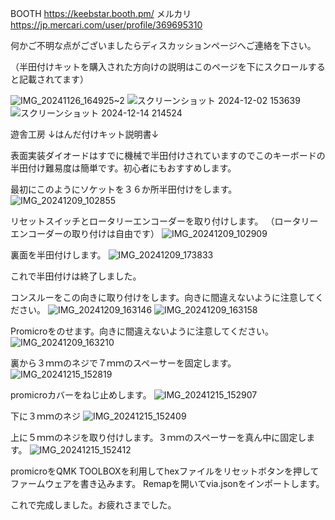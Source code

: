BOOTH
https://keebstar.booth.pm/
メルカリ
https://jp.mercari.com/user/profile/369695310

何かご不明な点がございましたらディスカッションページへご連絡を下さい。

（半田付けキットを購入された方向けの説明はこのページを下にスクロールすると記載されてます）

![IMG_20241126_164925~2](https://github.com/user-attachments/assets/5632cf67-d56d-4b71-9493-2dadcad4d805)
![スクリーンショット 2024-12-02 153639](https://github.com/user-attachments/assets/4dbc5952-1d1d-4fa4-ae0b-3781d0204a84)
![スクリーンショット 2024-12-14 214524](https://github.com/user-attachments/assets/c9993757-44d5-42a5-83b1-e42b316e6093)



遊舎工房
↓はんだ付けキット説明書↓

表面実装ダイオードはすでに機械で半田付けされていますのでこのキーボードの半田付け難易度は簡単です。初心者にもおすすめします。

最初にこのようにソケットを３６か所半田付けをします。
![IMG_20241209_102855](https://github.com/user-attachments/assets/fafbebf8-987d-484c-a896-178046ed2df6)

リセットスイッチとロータリーエンコーダーを取り付けします。
（ロータリーエンコーダーの取り付けは自由です）
![IMG_20241209_102909](https://github.com/user-attachments/assets/f5128160-16aa-46f3-bb0d-d927c86f80e9)

裏面を半田付けします。
![IMG_20241209_173833](https://github.com/user-attachments/assets/b3dca3c0-614f-410f-8e7c-453ccfd3d8d4)

これで半田付けは終了しました。

コンスルーをこの向きに取り付けをします。向きに間違えないように注意してください。
![IMG_20241209_163146](https://github.com/user-attachments/assets/e0b658e7-a1c4-4328-8227-43ee7110092b)
![IMG_20241209_163158](https://github.com/user-attachments/assets/33a44baa-82bc-47bb-8c5a-cf6880f550dd)

Promicroをのせます。向きに間違えないように注意してください。
![IMG_20241209_163210](https://github.com/user-attachments/assets/db35461f-5b53-42cd-ab57-8f59db7013d9)

裏から３ｍｍのネジで７ｍｍのスペーサーを固定します。
![IMG_20241215_152819](https://github.com/user-attachments/assets/1b42959b-490e-4fa1-96d4-0bc8f58c6545)

promicroカバーをねじ止めします。
![IMG_20241215_152907](https://github.com/user-attachments/assets/2a0a64e3-6977-492c-848b-15f4ff407a77)

下に３ｍｍのネジ
![IMG_20241215_152409](https://github.com/user-attachments/assets/822e320e-484b-45e6-a029-e67da9ac240a)

上に５ｍｍのネジを取り付けします。３ｍｍのスペーサーを真ん中に固定します。
![IMG_20241215_152412](https://github.com/user-attachments/assets/dbcfd674-873b-4612-b832-c9cbe7bb6a3c)

promicroをQMK TOOLBOXを利用してhexファイルをリセットボタンを押してファームウェアを書き込みます。
Remapを開いてvia.jsonをインポートします。

これで完成しました。お疲れさまでした。





